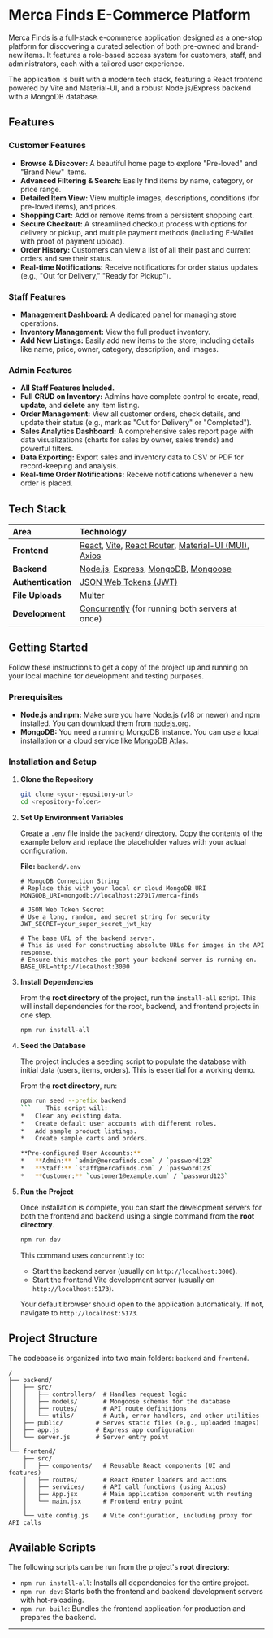 # Merca Finds E-Commerce Platform

Merca Finds is a full-stack e-commerce application designed as a one-stop platform for discovering a curated selection of both pre-owned and brand-new items. It features a role-based access system for customers, staff, and administrators, each with a tailored user experience.

The application is built with a modern tech stack, featuring a React frontend powered by Vite and Material-UI, and a robust Node.js/Express backend with a MongoDB database.

## Features

### Customer Features
*   **Browse & Discover:** A beautiful home page to explore "Pre-loved" and "Brand New" items.
*   **Advanced Filtering & Search:** Easily find items by name, category, or price range.
*   **Detailed Item View:** View multiple images, descriptions, conditions (for pre-loved items), and prices.
*   **Shopping Cart:** Add or remove items from a persistent shopping cart.
*   **Secure Checkout:** A streamlined checkout process with options for delivery or pickup, and multiple payment methods (including E-Wallet with proof of payment upload).
*   **Order History:** Customers can view a list of all their past and current orders and see their status.
*   **Real-time Notifications:** Receive notifications for order status updates (e.g., "Out for Delivery," "Ready for Pickup").

### Staff Features
*   **Management Dashboard:** A dedicated panel for managing store operations.
*   **Inventory Management:** View the full product inventory.
*   **Add New Listings:** Easily add new items to the store, including details like name, price, owner, category, description, and images.

### Admin Features
*   **All Staff Features Included.**
*   **Full CRUD on Inventory:** Admins have complete control to create, read, **update**, and **delete** any item listing.
*   **Order Management:** View all customer orders, check details, and update their status (e.g., mark as "Out for Delivery" or "Completed").
*   **Sales Analytics Dashboard:** A comprehensive sales report page with data visualizations (charts for sales by owner, sales trends) and powerful filters.
*   **Data Exporting:** Export sales and inventory data to CSV or PDF for record-keeping and analysis.
*   **Real-time Order Notifications:** Receive notifications whenever a new order is placed.

## Tech Stack

| Area      | Technology                                                                          |
| :-------- | :---------------------------------------------------------------------------------- |
| **Frontend**  | [React](https://reactjs.org/), [Vite](https://vitejs.dev/), [React Router](https://reactrouter.com/), [Material-UI (MUI)](https://mui.com/), [Axios](https://axios-http.com/) |
| **Backend**   | [Node.js](https://nodejs.org/), [Express](https://expressjs.com/), [MongoDB](https://www.mongodb.com/), [Mongoose](https://mongoosejs.com/)                   |
| **Authentication** | [JSON Web Tokens (JWT)](https://jwt.io/)                                                      |
| **File Uploads** | [Multer](https://github.com/expressjs/multer)                                                       |
| **Development**| [Concurrently](https://github.com/open-cli-tools/concurrently) (for running both servers at once)                                          |

## Getting Started

Follow these instructions to get a copy of the project up and running on your local machine for development and testing purposes.

### Prerequisites

*   **Node.js and npm:** Make sure you have Node.js (v18 or newer) and npm installed. You can download them from [nodejs.org](https://nodejs.org/).
*   **MongoDB:** You need a running MongoDB instance. You can use a local installation or a cloud service like [MongoDB Atlas](https://www.mongodb.com/cloud/atlas).

### Installation and Setup

1.  **Clone the Repository**
    ```bash
    git clone <your-repository-url>
    cd <repository-folder>
    ```

2.  **Set Up Environment Variables**

    Create a `.env` file inside the `backend/` directory. Copy the contents of the example below and replace the placeholder values with your actual configuration.

    **File:** `backend/.env`
    ```env
    # MongoDB Connection String
    # Replace this with your local or cloud MongoDB URI
    MONGODB_URI=mongodb://localhost:27017/merca-finds

    # JSON Web Token Secret
    # Use a long, random, and secret string for security
    JWT_SECRET=your_super_secret_jwt_key

    # The base URL of the backend server.
    # This is used for constructing absolute URLs for images in the API response.
    # Ensure this matches the port your backend server is running on.
    BASE_URL=http://localhost:3000
    ```

3.  **Install Dependencies**

    From the **root directory** of the project, run the `install-all` script. This will install dependencies for the root, backend, and frontend projects in one step.
    ```bash
    npm run install-all
    ```

4.  **Seed the Database**

    The project includes a seeding script to populate the database with initial data (users, items, orders). This is essential for a working demo.

    From the **root directory**, run:
    ```bash
    npm run seed --prefix backend
    ```    This script will:
    *   Clear any existing data.
    *   Create default user accounts with different roles.
    *   Add sample product listings.
    *   Create sample carts and orders.

    **Pre-configured User Accounts:**
    *   **Admin:** `admin@mercafinds.com` / `password123`
    *   **Staff:** `staff@mercafinds.com` / `password123`
    *   **Customer:** `customer1@example.com` / `password123`

5.  **Run the Project**

    Once installation is complete, you can start the development servers for both the frontend and backend using a single command from the **root directory**.
    ```bash
    npm run dev
    ```
    This command uses `concurrently` to:
    *   Start the backend server (usually on `http://localhost:3000`).
    *   Start the frontend Vite development server (usually on `http://localhost:5173`).

    Your default browser should open to the application automatically. If not, navigate to `http://localhost:5173`.

## Project Structure

The codebase is organized into two main folders: `backend` and `frontend`.

```
/
├── backend/
│   ├── src/
│   │   ├── controllers/  # Handles request logic
│   │   ├── models/       # Mongoose schemas for the database
│   │   ├── routes/       # API route definitions
│   │   └── utils/        # Auth, error handlers, and other utilities
│   ├── public/         # Serves static files (e.g., uploaded images)
│   ├── app.js          # Express app configuration
│   └── server.js       # Server entry point
│
└── frontend/
    ├── src/
    │   ├── components/   # Reusable React components (UI and features)
    │   ├── routes/       # React Router loaders and actions
    │   ├── services/     # API call functions (using Axios)
    │   ├── App.jsx       # Main application component with routing
    │   └── main.jsx      # Frontend entry point
    │
    └── vite.config.js    # Vite configuration, including proxy for API calls
```

## Available Scripts

The following scripts can be run from the project's **root directory**:

*   `npm run install-all`: Installs all dependencies for the entire project.
*   `npm run dev`: Starts both the frontend and backend development servers with hot-reloading.
*   `npm run build`: Bundles the frontend application for production and prepares the backend.

---
